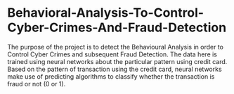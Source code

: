 # Behavioral-Analysis-To-Control-Cyber-Crimes-And-Fraud-Detection

The purpose of the project is to detect the Behavioural Analysis in order to Control Cyber 
Crimes and subsequent Fraud Detection. The data here is trained using neural networks 
about the particular pattern using credit card. Based on the pattern of transaction 
using the credit card, neural networks make use of predicting algorithms to classify 
whether the transaction is fraud or not (0 or 1).

